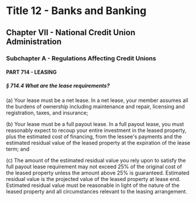 
# Title 12 - Banks and Banking
## Chapter VII - National Credit Union Administration
### Subchapter A - Regulations Affecting Credit Unions
#### PART 714 - LEASING
##### § 714.4 What are the lease requirements?

(a) Your lease must be a net lease. In a net lease, your member assumes all the burdens of ownership including maintenance and repair, licensing and registration, taxes, and insurance;

(b) Your lease must be a full payout lease. In a full payout lease, you must reasonably expect to recoup your entire investment in the leased property, plus the estimated cost of financing, from the lessee's payments and the estimated residual value of the leased property at the expiration of the lease term; and

(c) The amount of the estimated residual value you rely upon to satisfy the full payout lease requirement may not exceed 25% of the original cost of the leased property unless the amount above 25% is guaranteed. Estimated residual value is the projected value of the leased property at lease end. Estimated residual value must be reasonable in light of the nature of the leased property and all circumstances relevant to the leasing arrangement.
